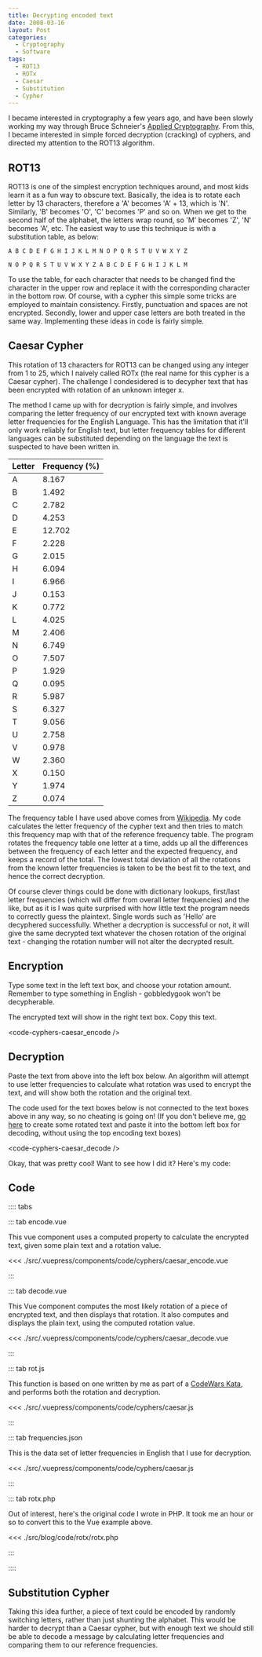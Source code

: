 ```yaml
---
title: Decrypting encoded text
date: 2008-03-16
layout: Post
categories:
  - Cryptography
  - Software
tags:
  - ROT13
  - ROTx
  - Caesar
  - Substitution
  - Cypher
---
```


I became interested in cryptography a few years ago, and have been slowly working my way through Bruce Schneier's [Applied Cryptography](http://www.schneier.com/book-applied.html). From this, I became interested in simple forced decryption (cracking) of cyphers, and directed my attention to the ROT13 algorithm.

<!-- more -->

## ROT13

ROT13 is one of the simplest encryption techniques around, and most kids learn it as a fun way to obscure text. Basically, the idea is to rotate each letter by 13 characters, therefore a 'A' becomes 'A' + 13, which is 'N'. Similarly, 'B' becomes 'O', 'C' becomes 'P' and so on. When we get to the second half of the alphabet, the letters wrap round, so 'M' becomes 'Z', 'N' becomes 'A', etc. The easiest way to use this technique is with a substitution table, as below:

```csv
A B C D E F G H I J K L M N O P Q R S T U V W X Y Z

N O P Q R S T U V W X Y Z A B C D E F G H I J K L M
```

To use the table, for each character that needs to be changed find the character in the upper row and replace it with the corresponding character in the bottom row. Of course, with a cypher this simple some tricks are employed to maintain consistency. Firstly, punctuation and spaces are not encrypted. Secondly, lower and upper case letters are both treated in the same way. Implementing these ideas in code is fairly simple.

## Caesar Cypher

This rotation of 13 characters for ROT13 can be changed using any integer from 1 to 25, which I naively called ROTx (the real name for this cypher is a Caesar cypher). The challenge I condesidered is to decypher text that has been encrypted with rotation of an unknown integer x.

The method I came up with for decryption is fairly simple, and involves comparing the letter frequency of our encrypted text with known average letter frequencies for the English Language. This has the limitation that it'll only work reliably for English text, but letter frequency tables for different languages can be substituted depending on the language the text is suspected to have been written in.

| Letter | Frequency (%) |
| ------ | ------------- |
| A      | 8.167         |
| B      | 1.492         |
| C      | 2.782         |
| D      | 4.253         |
| E      | 12.702        |
| F      | 2.228         |
| G      | 2.015         |
| H      | 6.094         |
| I      | 6.966         |
| J      | 0.153         |
| K      | 0.772         |
| L      | 4.025         |
| M      | 2.406         |
| N      | 6.749         |
| O      | 7.507         |
| P      | 1.929         |
| Q      | 0.095         |
| R      | 5.987         |
| S      | 6.327         |
| T      | 9.056         |
| U      | 2.758         |
| V      | 0.978         |
| W      | 2.360         |
| X      | 0.150         |
| Y      | 1.974         |
| Z      | 0.074         |

The frequency table I have used above comes from [Wikipedia](http://en.wikipedia.org/wiki/Letter_frequency). My code calculates the letter frequency of the cypher text and then tries to match this frequency map with that of the reference frequency table. The program rotates the frequency table one letter at a time, adds up all the differences between the frequency of each letter and the expected frequency, and keeps a record of the total. The lowest total deviation of all the rotations from the known letter frequencies is taken to be the best fit to the text, and hence the correct decryption.

Of course clever things could be done with dictionary lookups, first/last letter frequencies (which will differ from overall letter frequencies) and the like, but as it is I was quite surprised with how little text the program needs to correctly guess the plaintext. Single words such as 'Hello' are decyphered successfully. Whether a decryption is successful or not, it will give the same decrypted text whatever the chosen rotation of the original text - changing the rotation number will not alter the decrypted result.

## Encryption

Type some text in the left text box, and choose your rotation amount. Remember to type something in English - gobbledygook won't be decypherable.

The encrypted text will show in the right text box. Copy this text.

<code-cyphers-caesar_encode />

## Decryption

Paste the text from above into the left box below. An algorithm will attempt to use letter frequencies to calculate what rotation was used to encrypt the text, and will show both the rotation and the original text.

The code used for the text boxes below is not connected to the text boxes above in any way, so no cheating is going on! (If you don't believe me, [go here](http://theblob.org/rot.cgi) to create some rotated text and paste it into the bottom left box for decoding, without using the top encoding text boxes)

<code-cyphers-caesar_decode />

Okay, that was pretty cool! Want to see how I did it? Here's my code:

## Code

:::: tabs
 
::: tab encode.vue

This vue component uses a computed property to calculate the encrypted text, given some plain text and a rotation value.

<<< ./src/.vuepress/components/code/cyphers/caesar_encode.vue

:::

::: tab decode.vue

This Vue component computes the most likely rotation of a piece of encrypted text, and then displays that rotation. It also computes and displays the plain text, using the computed rotation value.

<<< ./src/.vuepress/components/code/cyphers/caesar_decode.vue

:::

::: tab rot.js

This function is based on one written by me as part of a [CodeWars Kata](https://www.codewars.com/kata/530e15517bc88ac656000716), and performs both the rotation and decryption.

<<< ./src/.vuepress/components/code/cyphers/caesar.js

:::

::: tab frequencies.json

This is the data set of letter frequencies in English that I use for decryption.

<<< ./src/.vuepress/components/code/cyphers/caesar.js

:::

::: tab rotx.php

Out of interest, here's the original code I wrote in PHP. It took me an hour or so to convert this to the Vue example above.

<<< ./src/blog/code/rotx/rotx.php

:::

::::

## Substitution Cypher

Taking this idea further, a piece of text could be encoded by randomly switching letters, rather than just shunting the alphabet. This would be harder to decrypt than a Caesar cypher, but with enough text we should still be able to decode a message by calculating letter frequencies and comparing them to our reference frequencies.

<!--<code-cyphers-substitution />-->
